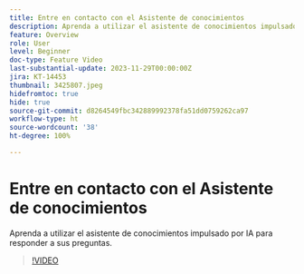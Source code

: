 ```yaml
---
title: Entre en contacto con el Asistente de conocimientos
description: Aprenda a utilizar el asistente de conocimientos impulsado por IA para responder a sus preguntas.
feature: Overview
role: User
level: Beginner
doc-type: Feature Video
last-substantial-update: 2023-11-29T00:00:00Z
jira: KT-14453
thumbnail: 3425807.jpeg
hidefromtoc: true
hide: true
source-git-commit: d8264549fbc342889992378fa51dd0759262ca97
workflow-type: ht
source-wordcount: '38'
ht-degree: 100%

---
```



# Entre en contacto con el Asistente de conocimientos

Aprenda a utilizar el asistente de conocimientos impulsado por IA para responder a sus preguntas.

>[!VIDEO](https://video.tv.adobe.com/v/3425807/?learn=on)
